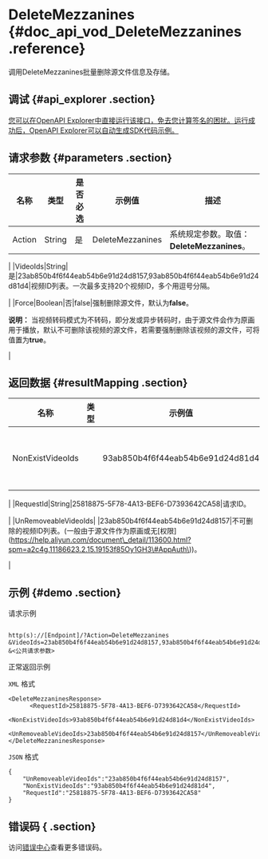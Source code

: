 # DeleteMezzanines {#doc_api_vod_DeleteMezzanines .reference}

调用DeleteMezzanines批量删除源文件信息及存储。

## 调试 {#api_explorer .section}

[您可以在OpenAPI Explorer中直接运行该接口，免去您计算签名的困扰。运行成功后，OpenAPI Explorer可以自动生成SDK代码示例。](https://api.aliyun.com/#product=vod&api=DeleteMezzanines&type=RPC&version=2017-03-21)

## 请求参数 {#parameters .section}

|名称|类型|是否必选|示例值|描述|
|--|--|----|---|--|
|Action|String|是|DeleteMezzanines|系统规定参数。取值：**DeleteMezzanines**。

 |
|VideoIds|String|是|23ab850b4f6f44eab54b6e91d24d8157,93ab850b4f6f44eab54b6e91d24d81d4|视频ID列表。一次最多支持20个视频ID，多个用逗号分隔。

 |
|Force|Boolean|否|false|强制删除源文件，默认为**false**。

 **说明：** 当视频转码模式为不转码，即分发或异步转码时，由于源文件会作为原画用于播放，默认不可删除该视频的源文件，若需要强制删除该视频的源文件，可将值置为**true**。

 |

## 返回数据 {#resultMapping .section}

|名称|类型|示例值|描述|
|--|--|---|--|
|NonExistVideoIds| |93ab850b4f6f44eab54b6e91d24d81d4|不存在的视频ID列表。

 |
|RequestId|String|25818875-5F78-4A13-BEF6-D7393642CA58|请求ID。

 |
|UnRemoveableVideoIds| |23ab850b4f6f44eab54b6e91d24d8157|不可删除的视频ID列表。\(一般由于源文件作为原画或无\[权限\]\(https://help.aliyun.com/document\_detail/113600.html?spm=a2c4g.11186623.2.15.19153f85Oy1GH3\#AppAuth\)\)。

 |

## 示例 {#demo .section}

请求示例

``` {#request_demo}

http(s)://[Endpoint]/?Action=DeleteMezzanines
&VideoIds=23ab850b4f6f44eab54b6e91d24d8157,93ab850b4f6f44eab54b6e91d24d81d4
&<公共请求参数>

```

正常返回示例

`XML` 格式

``` {#xml_return_success_demo}
<DeleteMezzaninesResponse>
      <RequestId>25818875-5F78-4A13-BEF6-D7393642CA58</RequestId>
	  <NonExistVideoIds>93ab850b4f6f44eab54b6e91d24d81d4</NonExistVideoIds>
	  <UnRemoveableVideoIds>23ab850b4f6f44eab54b6e91d24d8157</UnRemoveableVideoIds>
</DeleteMezzaninesResponse>
```

`JSON` 格式

``` {#json_return_success_demo}
{
	"UnRemoveableVideoIds":"23ab850b4f6f44eab54b6e91d24d8157",
	"NonExistVideoIds":"93ab850b4f6f44eab54b6e91d24d81d4",
	"RequestId":"25818875-5F78-4A13-BEF6-D7393642CA58"
}
```

## 错误码 { .section}

访问[错误中心](https://error-center.aliyun.com/status/product/vod)查看更多错误码。

